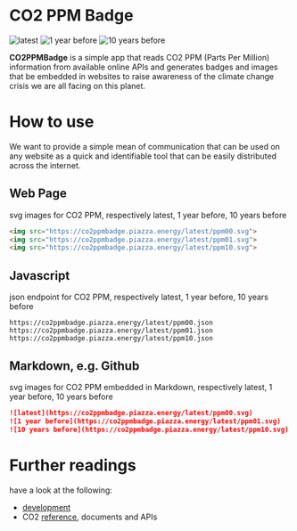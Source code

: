 # CO2 PPM Badge

![latest](https://co2ppmbadge.piazza.energy/latest/ppm00.svg)
![1 year before](https://co2ppmbadge.piazza.energy/latest/ppm01.svg)
![10 years before](https://co2ppmbadge.piazza.energy/latest/ppm10.svg)

**CO2PPMBadge** is a simple app that reads CO2 PPM (Parts Per Million) information from available online APIs and generates badges and images that be embedded in websites to raise awareness of the climate change crisis we are all facing on this planet.

# How to use

We want to provide a simple mean of communication that can be used on any website as a quick and identifiable tool that can be easily distributed across the internet.

## Web Page

svg images for CO2 PPM, respectively latest, 1 year before, 10 years before

```html
<img src="https://co2ppmbadge.piazza.energy/latest/ppm00.svg">
<img src="https://co2ppmbadge.piazza.energy/latest/ppm01.svg">
<img src="https://co2ppmbadge.piazza.energy/latest/ppm10.svg">
```

## Javascript

json endpoint for CO2 PPM, respectively latest, 1 year before, 10 years before

```
https://co2ppmbadge.piazza.energy/latest/ppm00.json
https://co2ppmbadge.piazza.energy/latest/ppm01.json
https://co2ppmbadge.piazza.energy/latest/ppm10.json
```

## Markdown, e.g. Github

svg images for CO2 PPM embedded in Markdown, respectively latest, 1 year before, 10 years before

```markdown
![latest](https://co2ppmbadge.piazza.energy/latest/ppm00.svg)
![1 year before](https://co2ppmbadge.piazza.energy/latest/ppm01.svg)
![10 years before](https://co2ppmbadge.piazza.energy/latest/ppm10.svg)
```

# Further readings

have a look at the following:

- [development](./docs/dev.md)
- CO2 [reference](./docs/ref.md), documents and APIs
